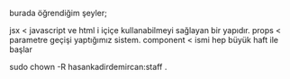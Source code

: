 burada öğrendiğim şeyler;

jsx < javascript ve html i içiçe kullanabilmeyi sağlayan bir yapıdır.
props < parametre geçişi yaptığımız sistem.
component < ismi hep büyük haft ile başlar

sudo chown -R hasankadirdemircan:staff .